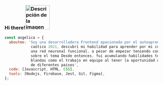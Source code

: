 ### Hi there!<img src="https://github.com/angy-Rin/angy-Rin/assets/72713821/fefc0439-67a6-4e35-86b3-a70e759835d0" width="80" alt="Descripción de la imagen">


```javascript
const angelica = {
  aboutme: 'Soy una desarrolladora Frontend apasionada por el autoaprendizaje. Durante el 
            caótico 2021, descubrí mi habilidad para aprender por mi cuenta al programar
            una red neuronal funcional, a pesar de empezar teniendo conocimientos limitados
            sobre el tema Desde entonces, fui acumulando habilidades tech, asi como habilidades
            blandas como el trabajo en equipo al tener la oportunidad de trabajar con personas
            de diferentes paises',
  code: [Javascript, HTML, CSS],
  tools: [Nodejs, Firebase, Jest, Git, Figma],
};
```
<!--
**angy-Rin/angy-Rin** is a ✨ _special_ ✨ repository because its `README.md` (this file) appears on your GitHub profile.

Here are some ideas to get you started:

- 🔭 I’m currently working on ...
- 🌱 I’m currently learning ...
- 👯 I’m looking to collaborate on ...
- 🤔 I’m looking for help with ...
- 💬 Ask me about ...
- 📫 How to reach me: ...
- 😄 Pronouns: ...
- ⚡ Fun fact: ...
-->

